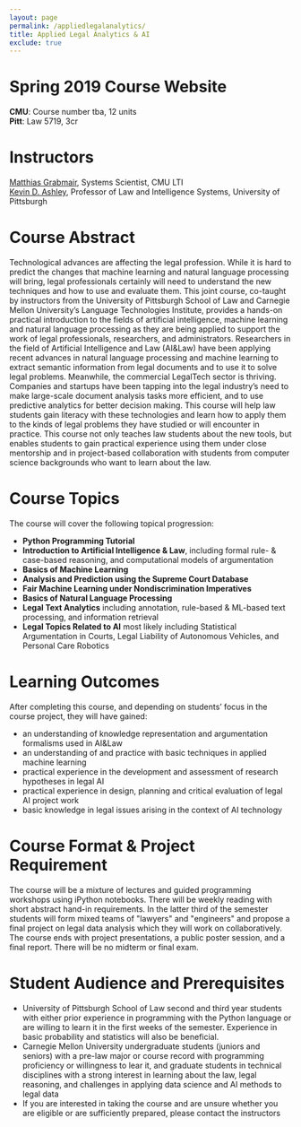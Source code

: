 ```yaml
---
layout: page
permalink: /appliedlegalanalytics/
title: Applied Legal Analytics & AI
exclude: true
---
```


# Spring 2019 Course Website

**CMU**: Course number tba, 12 units  
**Pitt**: Law 5719, 3cr  

# Instructors
[Matthias Grabmair](http://www.andrew.cmu.edu/user/mgrabmai), Systems Scientist, CMU LTI  
[Kevin D. Ashley](https://www.law.pitt.edu/people/kevin-d-ashley), Professor of Law and Intelligence Systems, University of Pittsburgh

# Course Abstract
Technological advances are affecting the legal profession. While it is hard to predict the changes that machine learning and natural language processing will bring, legal professionals certainly will need to understand the new techniques and how to use and evaluate them. This joint course, co-taught by instructors from the University of Pittsburgh School of Law and Carnegie Mellon University’s Language Technologies Institute, provides a hands-on practical introduction to the fields of artificial intelligence, machine learning and natural language processing as they are being applied to support the work of legal professionals, researchers, and administrators. Researchers in the field of Artificial Intelligence and Law (AI&Law) have been applying recent advances in natural language processing and machine learning to extract semantic information from legal documents and to use it to solve legal problems. Meanwhile, the commercial LegalTech sector is thriving. Companies and startups have been tapping into the legal industry’s need to make large-scale document analysis tasks more efficient, and to use predictive analytics for better decision making. This course will help law students gain literacy with these technologies and learn how to apply them to the kinds of legal problems they have studied or will encounter in practice. This course not only teaches law students about the new tools, but enables students to gain practical experience using them under close mentorship and in project-based collaboration with students from computer science backgrounds who want to learn about the law.

# Course Topics
The course will cover the following topical progression:  

* **Python Programming Tutorial**
* **Introduction to Artificial Intelligence & Law**, including formal rule- & case-based reasoning, and computational models of argumentation
* **Basics of Machine Learning**
* **Analysis and Prediction using the Supreme Court Database**
* **Fair Machine Learning under Nondiscrimination Imperatives**
* **Basics of Natural Language Processing**
* **Legal Text Analytics** including annotation, rule-based & ML-based text processing, and information retrieval
* **Legal Topics Related to AI** most likely including Statistical Argumentation in Courts, Legal Liability of Autonomous Vehicles, and Personal Care Robotics

# Learning Outcomes
After completing this course, and depending on students’ focus in the course project, they will have gained:

* an understanding of knowledge representation and argumentation formalisms used in AI&Law
* an understanding of and practice with basic techniques in applied machine learning
* practical experience in the development and assessment of research hypotheses in legal AI
* practical experience in design, planning and critical evaluation of legal AI project work
* basic knowledge in legal issues arising in the context of AI technology

# Course Format & Project Requirement
The course will be a mixture of lectures and guided programming workshops using iPython notebooks. There will be weekly reading with short abstract hand-in requirements. In the latter third of the semester students will form mixed teams of "lawyers" and "engineers" and propose a final project on legal data analysis which they will work on collaboratively. The course ends with project presentations, a public poster session, and a final report. There will be no midterm or final exam.

# Student Audience and Prerequisites
* University of Pittsburgh School of Law second and third year students with either prior experience in programming with the Python language or are willing to learn it in the first weeks of the semester. Experience in basic probability and statistics will also be beneficial.
* Carnegie Mellon University undergraduate students (juniors and seniors) with a pre-law major or course record with programming proficiency or willingness to lear it, and graduate students in technical disciplines with a strong interest in learning about the law, legal reasoning, and challenges in applying data science and AI methods to legal data
* If you are interested in taking the course and are unsure whether you are eligible or are sufficiently prepared, please contact the instructors



